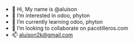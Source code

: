 - 👋 Hi, My name is  @aluison
- 👀 I’m interested in odoo, phyton
- 🌱 I’m currently learning odoo, phyton
- 💞️ I’m looking to collaborate on pacotilleros.com
- 📫 aluison2k@gmail.com

<!---
aluison/aluison is a ✨ special ✨ repository because its `README.md` (this file) appears on your GitHub profile.
You can click the Preview link to take a look at your changes.
--->
